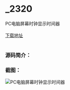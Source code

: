 # _2320
PC电脑屏幕时钟显示时间器
<br/></br>
[下载地址](https://www.uuid2.com/2320.html "下载地址")
<br/></br>
<h3>源码简介：</h3>
<h3>截图：</h3>
<img src="https://www.uuid2.com/wp-content/uploads/img/202105/d36d967672.png" alt="PC电脑屏幕时钟显示时间器">
